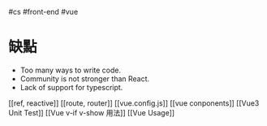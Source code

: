 #cs #front-end #vue 

# 缺點
-   Too many ways to write code.
-   Community is not stronger than React.
-   Lack of support for typescript.

[[ref, reactive]]
[[route, router]]
[[vue.config.js]]
[[vue conponents]]
[[Vue3 Unit Test]]
[[Vue v-if v-show 用法]]
[[Vue Usage]]
